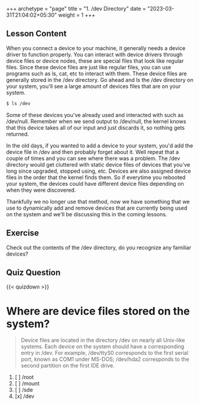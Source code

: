 +++
archetype = "page"
title = "1. /dev Directory"
date = "2023-03-31T21:04:02+05:30"
weight = 1
+++

## Lesson Content

When you connect a device to your machine, it generally needs a device driver to function properly. You can interact with device drivers through device files or device nodes, these are special files that look like regular files. Since these device files are just like regular files, you can use programs such as ls, cat, etc to interact with them. These device files are generally stored in the /dev directory. Go ahead and ls the /dev directory on your system, you'll see a large amount of devices files that are on your system. 

```bash
$ ls /dev 
```

Some of these devices you've already used and interacted with such as /dev/null. Remember when we send output to /dev/null, the kernel knows that this device takes all of our input and just discards it, so nothing gets returned.

In the old days, if you wanted to add a device to your system, you'd add the device file in /dev and then probably forget about it. Well repeat that a couple of times and you can see where there was a problem. The /dev directory would get cluttered with static device files of devices that you've long since upgraded, stopped using, etc. Devices are also assigned device files in the order that the kernel finds them. So if everytime you rebooted your system, the devices could have different device files depending on when they were discovered.

Thankfully we no longer use that method, now we have something that we use to dynamically add and remove devices that are currently being used on the system and we'll be discussing this in the coming lessons.

## Exercise

Check out the contents of the /dev directory, do you recognize any familiar devices? 

## Quiz Question

{{< quizdown >}}

# Where are device files stored on the system?

> Device files are located in the directory /dev on nearly all Unix-like systems. Each device on the system should have a corresponding entry in /dev. For example, /dev/ttyS0 corresponds to the first serial port, known as COM1 under MS-DOS; /dev/hda2 corresponds to the second partition on the first IDE drive.

1. [ ] /root
2. [ ] /mount
3. [ ] /sde
4. [x] /dev

